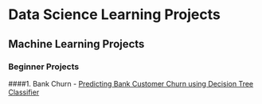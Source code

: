 # Data Science Learning Projects
## Machine Learning Projects
### Beginner Projects
####1. Bank Churn - [Predicting Bank Customer Churn using Decision Tree Classifier](https://github.com/Yashraj-Gore/data-science-learning/tree/main/bank-churn)
